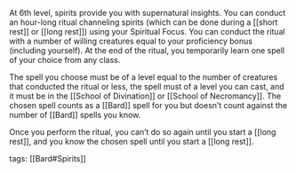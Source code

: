 At 6th level, spirits provide you with supernatural insights. You can conduct an hour-long ritual channeling spirits (which can be done during a [[short rest]] or [[long rest]]) using your Spiritual Focus. You can conduct the ritual with a number of willing creatures equal to your proficiency bonus (including yourself). At the end of the ritual, you temporarily learn one spell of your choice from any class.

The spell you choose must be of a level equal to the number of creatures that conducted the ritual or less, the spell must of a level you can cast, and it must be in the [[School of Divination]] or [[School of Necromancy]]. The chosen spell counts as a [[Bard]] spell for you but doesn’t count against the number of [[Bard]] spells you know.

Once you perform the ritual, you can’t do so again until you start a [[long rest]], and you know the chosen spell until you start a [[long rest]].

tags: [[Bard#Spirits]]